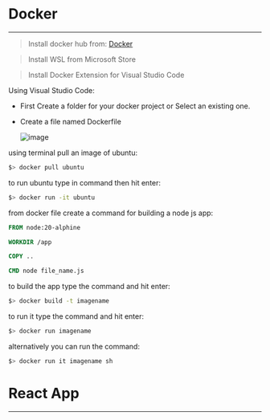 # Docker 
---

> Install docker hub from: [Docker](https://www.docker.com/products/docker-hub/)

> Install WSL from Microsoft Store

> Install Docker Extension for Visual Studio Code

Using Visual Studio Code:
* First Create a folder for your docker project or Select an existing one.
* Create a file named Dockerfile

  ![image](https://github.com/Yajmee/cloud-computing-reviewer/assets/99458710/87863d80-3fe6-46d2-9d0e-d413273777bd)

using terminal pull an image of ubuntu:

```bash
$> docker pull ubuntu
```

to run ubuntu type in command then hit enter:
```bash
$> docker run -it ubuntu
```

from docker file create a command for building a node js app:
```dockerfile
FROM node:20-alphine

WORKDIR /app

COPY ..

CMD node file_name.js
```

to build the app type the command and hit enter:
```bash
$> docker build -t imagename
```


to run it type the command and hit enter:
```bash
$> docker run imagename
```

alternatively you can run the command:
```bash
$> docker run it imagename sh
```

# React App
---

